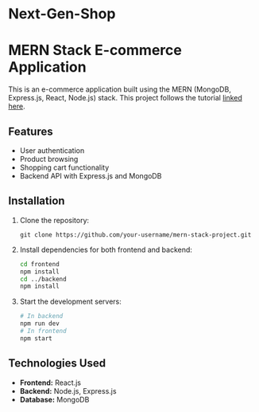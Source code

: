 # Next-Gen-Shop


# MERN Stack E-commerce Application

This is an e-commerce application built using the MERN (MongoDB, Express.js, React, Node.js) stack. This project follows the tutorial [linked here](https://www.youtube.com/watch?v=O3BUHwfHf84&t=206s).

## Features
- User authentication
- Product browsing
- Shopping cart functionality
- Backend API with Express.js and MongoDB

## Installation
1. Clone the repository:
   ```
   git clone https://github.com/your-username/mern-stack-project.git
   ```
2. Install dependencies for both frontend and backend:
   ```bash
   cd frontend
   npm install
   cd ../backend
   npm install
   ```

3. Start the development servers:
   ```bash
   # In backend
   npm run dev
   # In frontend
   npm start
   ```

## Technologies Used
- **Frontend:** React.js
- **Backend:** Node.js, Express.js
- **Database:** MongoDB


